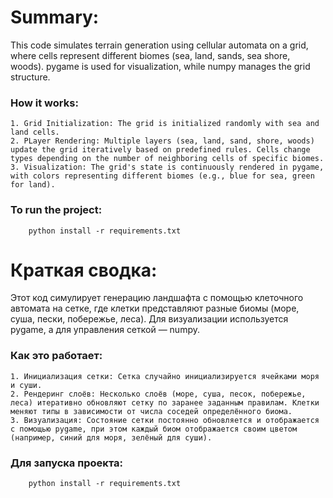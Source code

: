 # Summary:
This code simulates terrain generation using cellular automata on a grid, where cells represent different biomes (sea, land, sands, sea shore, woods). pygame is used for visualization, while numpy manages the grid structure.

### How it works:
    1. Grid Initialization: The grid is initialized randomly with sea and land cells.
    2. РLayer Rendering: Multiple layers (sea, land, sand, shore, woods) update the grid iteratively based on predefined rules. Cells change types depending on the number of neighboring cells of specific biomes.
    3. Visualization: The grid's state is continuously rendered in pygame, with colors representing different biomes (e.g., blue for sea, green for land).

### To run the project:
```
    python install -r requirements.txt
```

# Краткая сводка:
Этот код симулирует генерацию ландшафта с помощью клеточного автомата на сетке, где клетки представляют разные биомы (море, суша, пески, побережье, леса). Для визуализации используется pygame, а для управления сеткой — numpy.

### Как это работает:
    1. Инициализация сетки: Сетка случайно инициализируется ячейками моря и суши.
    2. Рендеринг слоёв: Несколько слоёв (море, суша, песок, побережье, леса) итеративно обновляют сетку по заранее заданным правилам. Клетки меняют типы в зависимости от числа соседей определённого биома.
    3. Визуализация: Состояние сетки постоянно обновляется и отображается с помощью pygame, при этом каждый биом отображается своим цветом (например, синий для моря, зелёный для суши).

### Для запуска проекта:
```
    python install -r requirements.txt
```

